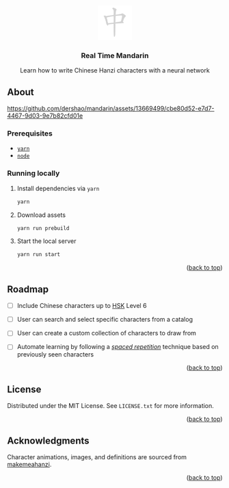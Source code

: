 <a name="readme-top"></a>

<br />
<div align="center">
  <a href="https://github.com/othneildrew/Best-README-Template">
    <img src="public/main.svg" alt="Logo" width="80" height="80">
  </a>

  <h3 align="center">Real Time Mandarin</h3>

  <p align="center">
    Learn how to write Chinese Hanzi characters with a neural network
  </p>
</div>

## About


https://github.com/dershao/mandarin/assets/13669499/cbe80d52-e7d7-4467-9d03-9e7b82cfd01e





### Prerequisites

- [`yarn`](https://yarnpkg.com/getting-started/install)
- [`node`](https://nodejs.org/en/download)

### Running locally

1. Install dependencies via `yarn`

   ```sh
   yarn
   ```

2. Download assets
   ```sh
   yarn run prebuild
   ```

3. Start the local server

   ```sh
   yarn run start
   ```

<p align="right">(<a href="#readme-top">back to top</a>)</p>


## Roadmap

- [ ] Include Chinese characters up to [HSK](https://en.wikipedia.org/wiki/Hanyu_Shuiping_Kaoshi) Level 6
- [ ] User can search and select specific characters from a catalog
- [ ] User can create a custom collection of characters to draw from
- [ ] Automate learning by following a [*spaced repetition*](https://en.wikipedia.org/wiki/Spaced_repetition) technique based on previously seen characters


<p align="right">(<a href="#readme-top">back to top</a>)</p>

<!-- LICENSE -->
## License

Distributed under the MIT License. See `LICENSE.txt` for more information.

<p align="right">(<a href="#readme-top">back to top</a>)</p>


<!-- ACKNOWLEDGMENTS -->
## Acknowledgments

Character animations, images, and definitions are sourced from [makemeahanzi](https://github.com/skishore/makemeahanzi).

<p align="right">(<a href="#readme-top">back to top</a>)</p>
